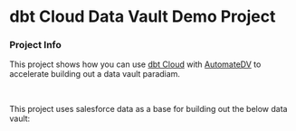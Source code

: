 # dbt Cloud Data Vault Demo Project

### Project Info

This project shows how you can use [dbt Cloud](https://www.getdbt.com/product-tour/signup/) with [AutomateDV](https://hub.getdbt.com/datavault-uk/automate_dv/latest/) to accelerate building out a data vault paradiam.

<br>

This project uses salesforce data as a base for building out the below data vault:

